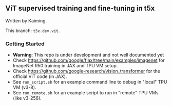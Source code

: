 ## ViT supervised training and fine-tuning in t5x

Written by Kaiming.

This branch: `t5x.dev.vit`.

### Getting Started
- **Warning**: This repo is under development and not well documented yet
- Check https://github.com/google/flax/tree/main/examples/imagenet for ImageNet R50 training in JAX and TPU VM setup.
- Check https://github.com/google-research/vision_transformer for the official ViT code (in JAX).
- See `run_script.sh` for an example command line to debug in "local" TPU VM (v3-8).
- See `run_remote.sh` for an example script to run in "remote" TPU VMs (like v3-256).
